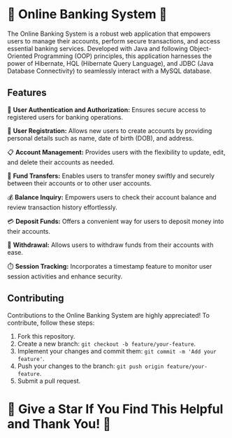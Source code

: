 # 🌟 Online Banking System 🌟

The Online Banking System is a robust web application that empowers users to manage their accounts, perform secure transactions, and access essential banking services. Developed with Java and following Object-Oriented Programming (OOP) principles, this application harnesses the power of Hibernate, HQL (Hibernate Query Language), and JDBC (Java Database Connectivity) to seamlessly interact with a MySQL database. 

## Features

🔐 **User Authentication and Authorization:** Ensures secure access to registered users for banking operations.

📝 **User Registration:** Allows new users to create accounts by providing personal details such as name, date of birth (DOB), and address.

📋 **Account Management:** Provides users with the flexibility to update, edit, and delete their accounts as needed.

💸 **Fund Transfers:** Enables users to transfer money swiftly and securely between their accounts or to other user accounts.

💰 **Balance Inquiry:** Empowers users to check their account balance and review transaction history effortlessly.

💳 **Deposit Funds:** Offers a convenient way for users to deposit money into their accounts.

🏧 **Withdrawal:** Allows users to withdraw funds from their accounts with ease.

⏱️ **Session Tracking:** Incorporates a timestamp feature to monitor user session activities and enhance security.

## Contributing

Contributions to the Online Banking System are highly appreciated! To contribute, follow these steps:

1. Fork this repository.
2. Create a new branch: `git checkout -b feature/your-feature`.
3. Implement your changes and commit them: `git commit -m 'Add your feature'`.
4. Push your changes to the branch: `git push origin feature/your-feature`.
5. Submit a pull request.

# 🌟 Give a Star If You Find This Helpful and Thank You! 🌟
